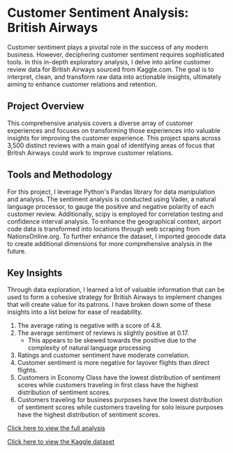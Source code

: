 # Customer Sentiment Analysis: British Airways
Customer sentiment plays a pivotal role in the success of any modern business. However, deciphering customer sentiment requires sophisticated tools. In this in-depth exploratory analysis, I delve into airline customer review data for British Airways sourced from Kaggle.com. The goal is to interpret, clean, and transform raw data into actionable insights, ultimately aiming to enhance customer relations and retention.

## Project Overview
This comprehensive analysis covers a diverse array of customer experiences and focuses on transforming those experiences into valuable insights for improving the customer experience. This project spans across 3,500 distinct reviews with a main goal of identifying areas of focus that British Airways could work to improve customer relations.

## Tools and Methodology
For this project, I leverage Python's Pandas library for data manipulation and analysis. The sentiment analysis is conducted using Vader, a natural language processor, to gauge the positive and negative polarity of each customer review. Additionally, scipy is employed for correlation testing and confidence interval analysis. To enhance the geographical context, airport code data is transformed into locations through web scraping from NationsOnline.org. To further enhance the dataset, I imported geocode data to create additional dimensions for more comprehensive analysis in the future.

## Key Insights
Through data exploration, I learned a lot of valuable information that can be used to form a cohesive strategy for British Airways to implement changes that will create value for its patrons. I have broken down some of these insights into a list below for ease of readability.

1. The average rating is negative with a score of 4.8.
2. The average sentiment of reviews is slightly positive at 0.17.
   - This appears to be skewed towards the positive due to the complexity of natural language processing
4. Ratings and customer sentiment have moderate correlation.
5. Customer sentiment is more negative for layover flights than direct flights.
6. Customers in Economy Class have the lowest distribution of sentiment scores while customers traveling in first class have the highest distribution of sentiment scores.
7. Customers traveling for business purposes have the lowest distribution of sentiment scores while customers traveling for solo leisure purposes have the highest distribution of sentiment scores.

[Click here to view the full analysis](https://github.com/danielclark141/Airline-Customer-Sentiment-Analysis/blob/main/Airline-Customer-Sentiment-Analysis.ipynb)

[Click here to view the Kaggle dataset](https://www.kaggle.com/code/manishkumar7432698/airline-passanger-choice-eda)
